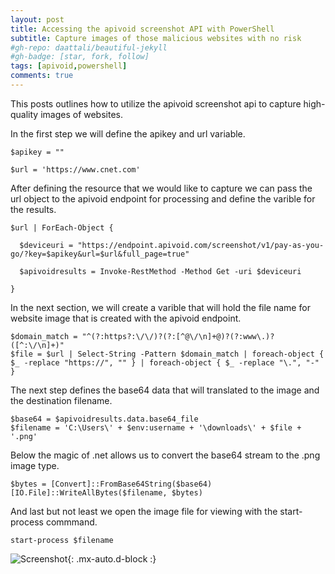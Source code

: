 ```yaml
---
layout: post
title: Accessing the apivoid screenshot API with PowerShell
subtitle: Capture images of those malicious websites with no risk
#gh-repo: daattali/beautiful-jekyll
#gh-badge: [star, fork, follow]
tags: [apivoid,powershell]
comments: true
---
```


This posts outlines how to utilize the apivoid screenshot api to capture high-quality images of websites.

In the first step we will define the apikey and url variable.
~~~
$apikey = ""

$url = 'https://www.cnet.com'
~~~
After defining the resource that we would like to capture we can pass the url object to the apivoid endpoint for processing and define the varible for the results.

~~~
$url | ForEach-Object {

  $deviceuri = "https://endpoint.apivoid.com/screenshot/v1/pay-as-you-go/?key=$apikey&url=$url&full_page=true"
    
  $apivoidresults = Invoke-RestMethod -Method Get -uri $deviceuri

}
~~~
In the next section, we will create a varible that will hold the file name for website image that is created with the apivoid endpoint.  
~~~
$domain_match = "^(?:https?:\/\/)?(?:[^@\/\n]+@)?(?:www\.)?([^:\/\n]+)"
$file = $url | Select-String -Pattern $domain_match | foreach-object { $_ -replace "https://", "" } | foreach-object { $_ -replace "\.", "-" }
~~~
The next step defines the base64 data that will translated to the image and the destination filename.
~~~
$base64 = $apivoidresults.data.base64_file
$filename = 'C:\Users\' + $env:username + '\downloads\' + $file + '.png'
~~~
Below the magic of .net allows us to convert the base64 stream to the .png image type.
~~~
$bytes = [Convert]::FromBase64String($base64)
[IO.File]::WriteAllBytes($filename, $bytes)
~~~
And last but not least we open the image file for viewing with the start-process commmand.
~~~
start-process $filename
~~~

![Screenshot](/assests/img/apivoid-com.png){: .mx-auto.d-block :}
